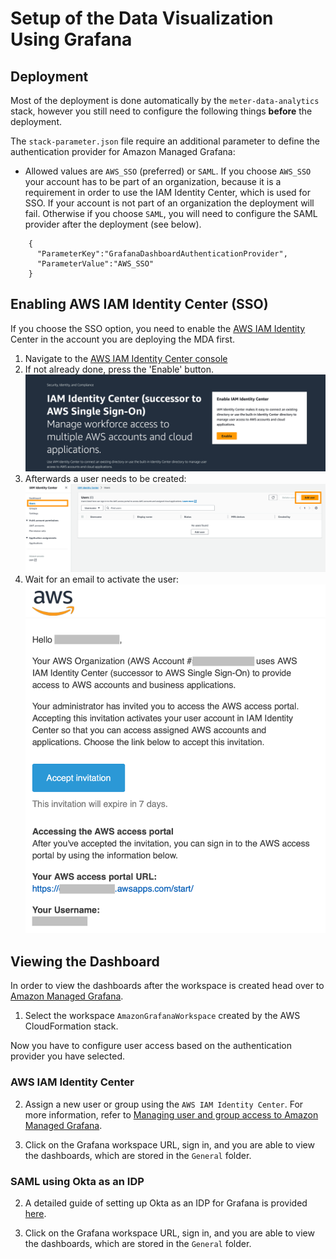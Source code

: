 # Setup of the Data Visualization Using Grafana

## Deployment 



Most of the deployment is done automatically by the `meter-data-analytics` stack, however you still need to configure the following things **before** the deployment.


The `stack-parameter.json` file require an additional parameter to define the authentication provider for Amazon Managed Grafana:
- Allowed values are `AWS_SSO` (preferred) or `SAML`. If you choose `AWS_SSO` your account has to be part of an organization, because it is a requirement in order to use the IAM Identity Center, which is used for SSO. If your account is not part of an organization the deployment will fail. Otherwise if you choose `SAML`, you will need to configure the SAML provider after the deployment (see below).

``` 
    {
      "ParameterKey":"GrafanaDashboardAuthenticationProvider",
      "ParameterValue":"AWS_SSO"
    }
```

## Enabling AWS IAM Identity Center (SSO)
If you choose the SSO option, you need to enable the [AWS IAM Identity](https://aws.amazon.com/iam/identity-center/) Center in the account you are deploying the MDA first.

1. Navigate to the [AWS IAM Identity Center console](https://us-east-1.console.aws.amazon.com/singlesignon/home)
2. If not already done, press the 'Enable' button.
![AWS IAM Identity Center](img/iam_identity_center_enable.png)
3. Afterwards a user needs to be created:
![AWS IAM Identity Center](img/iam_identity_center_add_user.png)
4. Wait for an email to activate the user:
![AWS IAM Identity Center](img/iam_identity_center_activate.png)

## Viewing the Dashboard

In order to view the dashboards after the workspace is created head over to [Amazon Managed Grafana](https://console.aws.amazon.com/grafana). 

1. Select the workspace `AmazonGrafanaWorkspace` created by the AWS CloudFormation stack.

Now you have to configure user access based on the authentication provider you have selected.

### AWS IAM Identity Center

2. Assign a new user or group using the `AWS IAM Identity Center`. For more information, refer to [Managing user and group access to Amazon Managed Grafana](https://docs.aws.amazon.com/grafana/latest/userguide/AMG-manage-users-and-groups-AMG.html).

3. Click on the Grafana workspace URL, sign in, and you are able to view the dashboards, which are stored in the `General` folder.

### SAML using Okta as an IDP

2. A detailed guide of setting up Okta as an IDP for Grafana is provided [here](https://catalog.us-east-1.prod.workshops.aws/workshops/0ee4408e-818a-4774-b03d-bf68bfc016ac/en-US/digital-twin/okta-saml).

3. Click on the Grafana workspace URL, sign in, and you are able to view the dashboards, which are stored in the `General` folder.